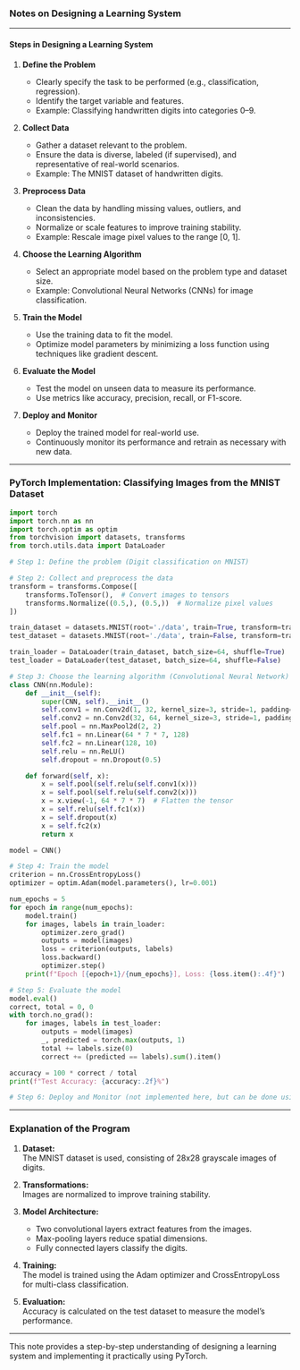 ### **Notes on Designing a Learning System**

---

#### **Steps in Designing a Learning System**

1. **Define the Problem**  
   - Clearly specify the task to be performed (e.g., classification, regression).  
   - Identify the target variable and features.  
   - Example: Classifying handwritten digits into categories 0–9.  

2. **Collect Data**  
   - Gather a dataset relevant to the problem.  
   - Ensure the data is diverse, labeled (if supervised), and representative of real-world scenarios.  
   - Example: The MNIST dataset of handwritten digits.  

3. **Preprocess Data**  
   - Clean the data by handling missing values, outliers, and inconsistencies.  
   - Normalize or scale features to improve training stability.  
   - Example: Rescale image pixel values to the range [0, 1].  

4. **Choose the Learning Algorithm**  
   - Select an appropriate model based on the problem type and dataset size.  
   - Example: Convolutional Neural Networks (CNNs) for image classification.  

5. **Train the Model**  
   - Use the training data to fit the model.  
   - Optimize model parameters by minimizing a loss function using techniques like gradient descent.  

6. **Evaluate the Model**  
   - Test the model on unseen data to measure its performance.  
   - Use metrics like accuracy, precision, recall, or F1-score.  

7. **Deploy and Monitor**  
   - Deploy the trained model for real-world use.  
   - Continuously monitor its performance and retrain as necessary with new data.  

---

### **PyTorch Implementation: Classifying Images from the MNIST Dataset**

```python
import torch
import torch.nn as nn
import torch.optim as optim
from torchvision import datasets, transforms
from torch.utils.data import DataLoader

# Step 1: Define the problem (Digit classification on MNIST)

# Step 2: Collect and preprocess the data
transform = transforms.Compose([
    transforms.ToTensor(),  # Convert images to tensors
    transforms.Normalize((0.5,), (0.5,))  # Normalize pixel values
])

train_dataset = datasets.MNIST(root='./data', train=True, transform=transform, download=True)
test_dataset = datasets.MNIST(root='./data', train=False, transform=transform, download=True)

train_loader = DataLoader(train_dataset, batch_size=64, shuffle=True)
test_loader = DataLoader(test_dataset, batch_size=64, shuffle=False)

# Step 3: Choose the learning algorithm (Convolutional Neural Network)
class CNN(nn.Module):
    def __init__(self):
        super(CNN, self).__init__()
        self.conv1 = nn.Conv2d(1, 32, kernel_size=3, stride=1, padding=1)
        self.conv2 = nn.Conv2d(32, 64, kernel_size=3, stride=1, padding=1)
        self.pool = nn.MaxPool2d(2, 2)
        self.fc1 = nn.Linear(64 * 7 * 7, 128)
        self.fc2 = nn.Linear(128, 10)
        self.relu = nn.ReLU()
        self.dropout = nn.Dropout(0.5)

    def forward(self, x):
        x = self.pool(self.relu(self.conv1(x)))
        x = self.pool(self.relu(self.conv2(x)))
        x = x.view(-1, 64 * 7 * 7)  # Flatten the tensor
        x = self.relu(self.fc1(x))
        x = self.dropout(x)
        x = self.fc2(x)
        return x

model = CNN()

# Step 4: Train the model
criterion = nn.CrossEntropyLoss()
optimizer = optim.Adam(model.parameters(), lr=0.001)

num_epochs = 5
for epoch in range(num_epochs):
    model.train()
    for images, labels in train_loader:
        optimizer.zero_grad()
        outputs = model(images)
        loss = criterion(outputs, labels)
        loss.backward()
        optimizer.step()
    print(f"Epoch [{epoch+1}/{num_epochs}], Loss: {loss.item():.4f}")

# Step 5: Evaluate the model
model.eval()
correct, total = 0, 0
with torch.no_grad():
    for images, labels in test_loader:
        outputs = model(images)
        _, predicted = torch.max(outputs, 1)
        total += labels.size(0)
        correct += (predicted == labels).sum().item()

accuracy = 100 * correct / total
print(f"Test Accuracy: {accuracy:.2f}%")

# Step 6: Deploy and Monitor (not implemented here, but can be done using cloud services or APIs)
```

---

### **Explanation of the Program**

1. **Dataset:**  
   The MNIST dataset is used, consisting of 28x28 grayscale images of digits.  

2. **Transformations:**  
   Images are normalized to improve training stability.  

3. **Model Architecture:**  
   - Two convolutional layers extract features from the images.  
   - Max-pooling layers reduce spatial dimensions.  
   - Fully connected layers classify the digits.  

4. **Training:**  
   The model is trained using the Adam optimizer and CrossEntropyLoss for multi-class classification.  

5. **Evaluation:**  
   Accuracy is calculated on the test dataset to measure the model’s performance.  

---

This note provides a step-by-step understanding of designing a learning system and implementing it practically using PyTorch.